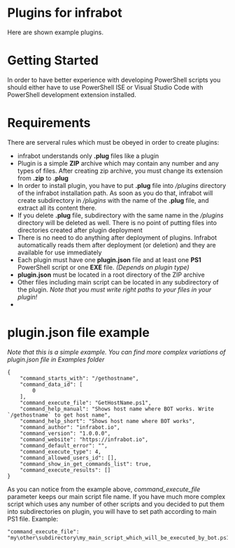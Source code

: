 # Plugins for infrabot
Here are shown example plugins. 

# Getting Started
In order to have better experience with developing PowerShell scripts you should either have to use PowerShell ISE or Visual Studio Code with PowerShell development extension installed. 

# Requirements
There are serveral rules which must be obeyed in order to create plugins:
* infrabot understands only __.plug__ files like a plugin
* Plugin is a simple __ZIP__ archive which may contain any number and any types of files. After creating zip archive, you must change its extension from __.zip__ to __.plug__ 
* In order to install plugin, you have to put __.plug__ file into _/plugins_ directory of the infrabot installation path. As soon as you do that, infrabot will create subdirectory in _/plugins_ with the name of the __.plug__ file, and extract all its content there.
* If you delete __.plug__ file, subdirectory with the same name in the _/plugins_ directory will be deleted as well. There is no point of putting files into directories created after plugin deployment
* There is no need to do anything after deployment of plugins. Infrabot automatically reads them after deployment (or deletion) and they are available for use immediately
* Each plugin must have one __plugin.json__ file and at least one __PS1__ PowerShell script or one __EXE__ file. _(Depends on plugin type)_
* __plugin.json__ must be located in a root directory of the ZIP archive
* Other files including main script can be located in any subdirectory of the plugin. _Note that you must write right paths to your files in your plugin!_
* 

# plugin.json file example
_Note that this is a simple example. You can find more complex variations of plugin.json file in Examples folder_ 

```
{
    "command_starts_with": "/gethostname",
    "command_data_id": [
        0
    ],
    "command_execute_file": "GetHostName.ps1",
    "command_help_manual": "Shows host name where BOT works. Write `/gethostname` to get host name",
    "command_help_short": "Shows host name where BOT works",
    "command_author": "infrabot.io",
    "command_version": "1.0.0.0",
    "command_website": "https://infrabot.io",
    "command_default_error": "",
    "command_execute_type": 4,
    "command_allowed_users_id": [],
    "command_show_in_get_commands_list": true,
    "command_execute_results": []
}
```

As you can notice from the example above, _command_execute_file_ parameter keeps our main script file name. If you have much more complex script which uses any number of other scripts and you decided to put them into subdirectories on plugin, you will have to set path according to main PS1 file. Example: 
```
"command_execute_file": "my\other\subdirectory\my_main_script_which_will_be_executed_by_bot.ps1",
```



